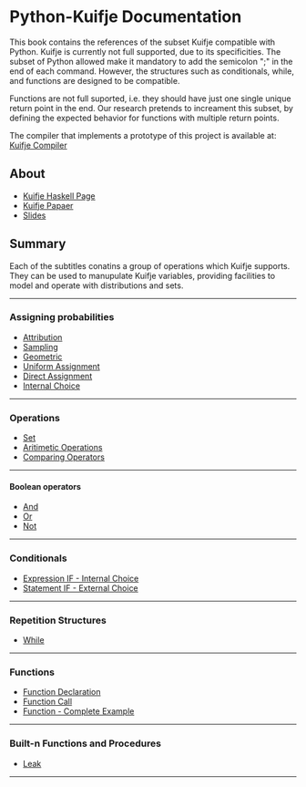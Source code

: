 # Python-Kuifje Documentation

This book contains the references of the subset Kuifje compatible with Python.
Kuifje is currently not full supported, due to its specificities.
The subset of Python allowed make it mandatory to add the semicolon ";" in the end of each command.
However, the structures such as conditionals, while, and functions are designed to be compatible.

Functions are not full suported, i.e. they should have just one single unique return point in the end.
Our research pretends to increament this subset, by defining the expected behavior for functions with multiple return points.

The compiler that implements a prototype of this project is available at:
[Kuifje Compiler](https://github.com/gleisonsdm/kuifje-compiler)

## About

- [Kuifje Haskell Page](https://hackage.haskell.org/package/kuifje)
- [Kuifje Papaer](http://www.cs.ox.ac.uk/people/jeremy.gibbons/publications/kuifje.pdf)
- [Slides](https://meloen.cs.kuleuven.be/pub/IFIP21/Brandenburg/ifip_kuifje.pdf)

## Summary

Each of the subtitles conatins a group of operations which Kuifje supports.
They can be used to manupulate Kuifje variables, providing facilities to model and operate with distributions and sets.

---

### Assigning probabilities
- [Attribution](https://github.com/gleisonsdm/Kuifje-Documentation/blob/main/Chapter%2001/Attribution.md)
- [Sampling](https://github.com/gleisonsdm/Kuifje-Documentation/blob/main/Chapter%2001/Sampling.md)
- [Geometric](https://github.com/gleisonsdm/Kuifje-Documentation/blob/main/Chapter%2001/Geometric.md)
- [Uniform Assignment](https://github.com/gleisonsdm/Kuifje-Documentation/blob/main/Chapter%2001/Uniform%20Assingment.md)
- [Direct Assignment](https://github.com/gleisonsdm/Kuifje-Documentation/blob/main/Chapter%2001/Direct%20Assignment.md)
- [Internal Choice](https://github.com/gleisonsdm/Kuifje-Documentation/blob/main/Chapter%2001/Internal%20Choice.md)

---

### Operations
- [Set](https://github.com/gleisonsdm/Kuifje-Documentation/blob/main/Chapter%2002/Set.md)
- [Aritimetic Operations](https://github.com/gleisonsdm/Kuifje-Documentation/blob/main/Chapter%2003/Aritimetic.md)
- [Comparing Operators](https://github.com/gleisonsdm/Kuifje-Documentation/blob/main/Chapter%2005/Comparison.md)

---

#### Boolean operators
- [And](https://github.com/gleisonsdm/Kuifje-Documentation/blob/main/Chapter%2005/And.md)
- [Or](https://github.com/gleisonsdm/Kuifje-Documentation/blob/main/Chapter%2005/Or.md)
- [Not](https://github.com/gleisonsdm/Kuifje-Documentation/blob/main/Chapter%2005/Not.md)

---

### Conditionals
- [Expression IF - Internal Choice](https://github.com/gleisonsdm/Kuifje-Documentation/blob/main/Chapter%2006/Expression%20IF.md)
- [Statement IF - External Choice](https://github.com/gleisonsdm/Kuifje-Documentation/blob/main/Chapter%2006/Statement%20IF.md)

---

### Repetition Structures
- [While](https://github.com/gleisonsdm/Kuifje-Documentation/blob/main/Chapter%2007/While.md) 

---

### Functions
- [Function Declaration](https://github.com/gleisonsdm/Kuifje-Documentation/blob/main/Chapter%2008/Function%20Declaration.md) 
- [Function Call](https://github.com/gleisonsdm/Kuifje-Documentation/blob/main/Chapter%2008/Function%20Call.md) 
- [Function - Complete Example](https://github.com/gleisonsdm/Kuifje-Documentation/blob/main/Chapter%2008/Function%20Complete.md) 

---

### Built-n Functions and Procedures
- [Leak](https://github.com/gleisonsdm/Kuifje-Documentation/blob/main/Chapter%2009/Leak.md) 

---

